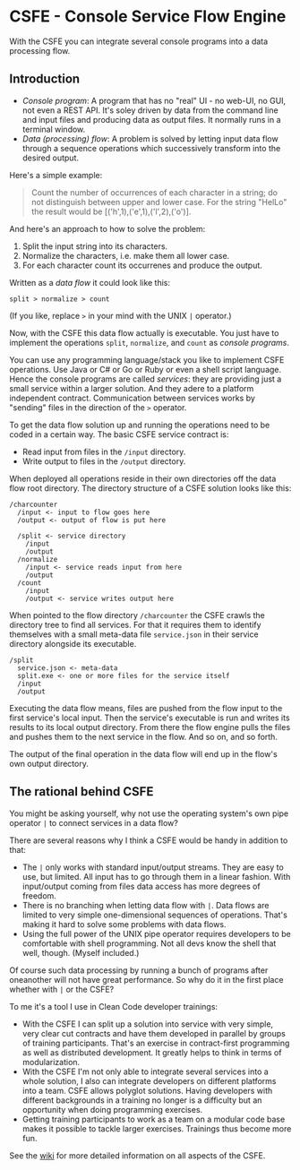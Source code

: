 # CSFE - Console Service Flow Engine
With the CSFE you can integrate several console programs into a data processing flow.

## Introduction

* _Console program_: A program that has no "real" UI - no web-UI, no GUI, not even a REST API. It's soley driven by data from the command line and input files and producing data as output files. It normally runs in a terminal window.
* _Data (processing) flow_: A problem is solved by letting input data flow through a sequence operations which successively transform into the desired output.

Here's a simple example:

> Count the number of occurrences of each character in a string; do not distinguish between upper and lower case. For the string "HelLo" the result would be [('h',1),('e',1),('l',2),('o')].

And here's an approach to how to solve the problem:

1. Split the input string into its characters.
2. Normalize the characters, i.e. make them all lower case.
3. For each character count its occurrenes and produce the output.

Written as a _data flow_ it could look like this:

`split > normalize > count`

(If you like, replace `>` in your mind with the UNIX `|` operator.)

Now, with the CSFE this data flow actually is executable. You just have to implement the operations `split`, `normalize`, and `count` as _console programs_.

You can use any programming language/stack you like to implement CSFE operations. Use Java or C# or Go or Ruby or even a shell script language. Hence the console programs are called _services_: they are providing just a small service within a larger solution. And they adere to a platform independent contract. Communication between services works by "sending" files in the direction of the `>` operator.

To get the data flow solution up and running the operations need to be coded in a certain way. The basic CSFE service contract is:

* Read input from files in the `/input` directory.
* Write output to files in the `/output` directory.

When deployed all operations reside in their own directories off the data flow root directory. The directory structure of a CSFE solution looks like this:

```
/charcounter
  /input <- input to flow goes here
  /output <- output of flow is put here
  
  /split <- service directory
    /input
    /output
  /normalize
    /input <- service reads input from here
    /output 
  /count
    /input
    /output <- service writes output here
```

When pointed to the flow directory `/charcounter` the CSFE crawls the directory tree to find all services. For that it requires them to identify themselves with a small meta-data file `service.json` in their service directory alongside its executable.

```
/split
  service.json <- meta-data
  split.exe <- one or more files for the service itself
  /input
  /output

```

Executing the data flow means, files are pushed from the flow input to the first service's local input. Then the service's executable is run and writes its results to its local output directory. From there the flow engine pulls the files and pushes them to the next service in the flow. And so on, and so forth.

The output of the final operation in the data flow will end up in the flow's own output directory.

## The rational behind CSFE
You might be asking yourself, why not use the operating system's own pipe operator `|` to connect services in a data flow?

There are several reasons why I think a CSFE would be handy in addition to that:

* The `|` only works with standard input/output streams. They are easy to use, but limited. All input has to go through them in a linear fashion. With input/output coming from files data access has more degrees of freedom.
* There is no branching when letting data flow with `|`. Data flows are limited to very simple one-dimensional sequences of operations. That's making it hard to solve some problems with data flows.
* Using the full power of the UNIX pipe operator requires developers to be comfortable with shell programming. Not all devs know the shell that well, though. (Myself included.)

Of course such data processing by running a bunch of programs after oneanother will not have great performance. So why do it in the first place whether with `|` or the CSFE?

To me it's a tool I use in Clean Code developer trainings:

* With the CSFE I can split up a solution into service with very simple, very clear cut contracts and have them developed in parallel by groups of training participants. That's an exercise in contract-first programming as well as distributed development. It greatly helps to think in terms of modularization.
* With the CSFE I'm not only able to integrate several services into a whole solution, I also can integrate developers on different platforms into a team. CSFE allows polyglot solutions. Having developers with different backgrounds in a training no longer is a difficulty but an opportunity when doing programming exercises. 
* Getting training participants to work as a team on a modular code base makes it possible to tackle larger exercises. Trainings thus become more fun.

See the [wiki](https://github.com/ralfw/csfe/wiki) for more detailed information on all aspects of the CSFE.

